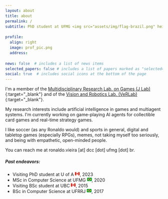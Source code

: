 ```yaml
---
layout: about
title: about
permalink: /
subtitle: PhD student at UFMG <img src="assets/img/flag-brazil.png" height=15>

profile:
  align: right
  image: prof_pic.png
  address: 

news: false  # includes a list of news items
selected_papers: false # includes a list of papers marked as "selected={true}"
social: true  # includes social icons at the bottom of the page
---
```


I'm a member of the [Multidisciplinary Research Lab. on Games (J Lab)](http://www.j.dcc.ufmg.br/){:target="\_blank"} and of the [Vision and Robotics Lab. (VeRLab)](https://www.verlab.dcc.ufmg.br/){:target="\_blank"}.

My research interests include artificial intelligence in games and multiagent systems. I'm currently working on game-playing AI agents for collectible card games and real-time strategy games.

I like soccer (as any Ronaldo would) and sports in general, digital and tabletop games (especially RPGs), memes, not taking myself too seriously, and being with empathetic, open-minded people.

You can reach me at ronaldo.vieira [at] dcc [dot] ufmg [dot] br.

##### Past endeavors:

- Visiting PhD student at U of A <img src="assets/img/flag-canada.png" height=15>, 2023
- MSc in Computer Science at UFMG <img src="assets/img/flag-brazil.png" height=15>, 2020
- Visiting BSc student at UBC <img src="assets/img/flag-canada.png" height=15>, 2015
- BSc in Computer Science at UFRRJ <img src="assets/img/flag-brazil.png" height=15>, 2017
